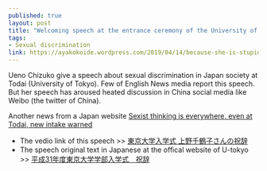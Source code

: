 ```yaml
---
published: true
layout: post
title: "Welcoming speech at the entrance ceremony of the University of Tokyo in April 2019 by Ueno Chizuko"
tags: 
- Sexual discrimination
link: https://ayakokoide.wordpress.com/2019/04/14/because-she-is-stupid-the-realities-of-female-students-in-japan/
---
```


Ueno Chizuko give a speech about sexual discrimination in Japan society at Todai (University of Tokyo). 
Few of English News media report this speech. 
But her speech has aroused heated discussion in China social media like Weibo (the twitter of China). 


Another news from a Japan website [Sexist thinking is everywhere, even at Todai, new intake warned
](http://www.asahi.com/ajw/articles/AJ201904130027.html)

- The vedio link of this speech >> [東京大学入学式 上野千鶴子さんの祝辞](https://www.youtube.com/watch?v=oWbuTTrzy5w)
- The speech original text in Japanese at the offical website of U-tokyo >> [平成31年度東京大学学部入学式　祝辞](https://www.u-tokyo.ac.jp/ja/about/president/b_message31_03.html)
